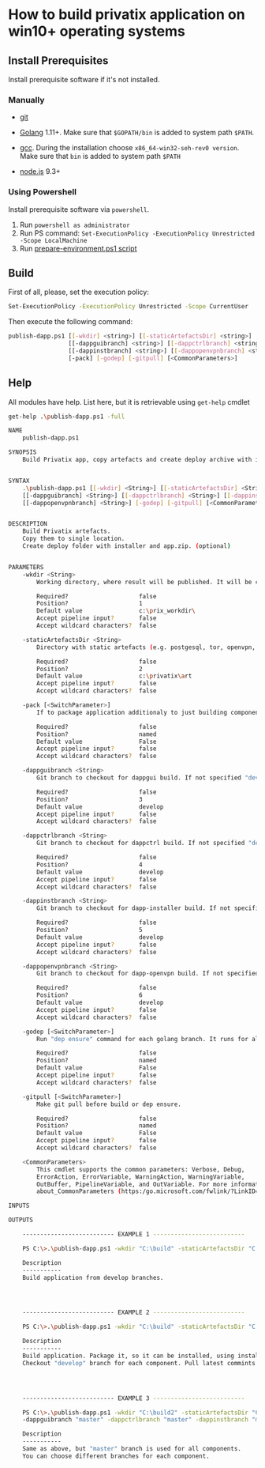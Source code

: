 # How to build privatix application on win10+ operating systems


## Install Prerequisites

Install prerequisite software if it's not installed.

### Manually

* [git](https://git-scm.com/downloads)

* [Golang](https://golang.org/doc/install) 1.11+. Make sure that 
`$GOPATH/bin` is added to system path `$PATH`.

* [gcc](https://sourceforge.net/projects/mingw-w64/). During the installation
choose `x86_64-win32-seh-rev0 version`. Make sure that `bin`
is added to  system path `$PATH`

* [node.js](https://nodejs.org/en/) 9.3+

### Using Powershell

Install prerequisite software via `powershell`. 

1. Run `powershell as administrator`
2. Run PS command: `Set-ExecutionPolicy -ExecutionPolicy Unrestricted -Scope LocalMachine`
3. Run [prepare-environment.ps1 script](../win/prepare-environment.ps1)

## Build

First of all, please, set the execution policy: 
```bash
Set-ExecutionPolicy -ExecutionPolicy Unrestricted -Scope CurrentUser
```

Then execute the following command:
```bash
publish-dapp.ps1 [[-wkdir] <string>] [[-staticArtefactsDir] <string>] 
                 [[-dappguibranch] <string>] [[-dappctrlbranch] <string>] 
                 [[-dappinstbranch] <string>] [[-dappopenvpnbranch] <string>] 
                 [-pack] [-godep] [-gitpull] [<CommonParameters>]
```

## Help

All modules have help. List here, but it is retrievable using `get-help` cmdlet

```bash
get-help .\publish-dapp.ps1 -full

NAME
    publish-dapp.ps1

SYNOPSIS
    Build Privatix app, copy artefacts and create deploy archive with installer.


SYNTAX
    .\publish-dapp.ps1 [[-wkdir] <String>] [[-staticArtefactsDir] <String>] [-pack] 
    [[-dappguibranch] <String>] [[-dappctrlbranch] <String>] [[-dappinstbranch] <String>] 
    [[-dappopenvpnbranch] <String>] [-godep] [-gitpull] [<CommonParameters>]


DESCRIPTION
    Build Privatix artefacts.
    Copy them to single location.
    Create deploy folder with installer and app.zip. (optional)


PARAMETERS
    -wkdir <String>
        Working directory, where result will be published. It will be created.

        Required?                    false
        Position?                    1
        Default value                c:\prix_workdir\
        Accept pipeline input?       false
        Accept wildcard characters?  false

    -staticArtefactsDir <String>
        Directory with static artefacts (e.g. postgesql, tor, openvpn, visual studio redistributable)

        Required?                    false
        Position?                    2
        Default value                c:\privatix\art
        Accept pipeline input?       false
        Accept wildcard characters?  false

    -pack [<SwitchParameter>]
        If to package application additionaly to just building components.

        Required?                    false
        Position?                    named
        Default value                False
        Accept pipeline input?       false
        Accept wildcard characters?  false

    -dappguibranch <String>
        Git branch to checkout for dappgui build. If not specified "develop" branch will be used.

        Required?                    false
        Position?                    3
        Default value                develop
        Accept pipeline input?       false
        Accept wildcard characters?  false

    -dappctrlbranch <String>
        Git branch to checkout for dappctrl build. If not specified "develop" branch will be used.

        Required?                    false
        Position?                    4
        Default value                develop
        Accept pipeline input?       false
        Accept wildcard characters?  false

    -dappinstbranch <String>
        Git branch to checkout for dapp-installer build. If not specified "develop" branch will be used.

        Required?                    false
        Position?                    5
        Default value                develop
        Accept pipeline input?       false
        Accept wildcard characters?  false

    -dappopenvpnbranch <String>
        Git branch to checkout for dapp-openvpn build. If not specified "develop" branch will be used.

        Required?                    false
        Position?                    6
        Default value                develop
        Accept pipeline input?       false
        Accept wildcard characters?  false

    -godep [<SwitchParameter>]
        Run "dep ensure" command for each golang branch. It runs for all of them.

        Required?                    false
        Position?                    named
        Default value                False
        Accept pipeline input?       false
        Accept wildcard characters?  false

    -gitpull [<SwitchParameter>]
        Make git pull before build or dep ensure.

        Required?                    false
        Position?                    named
        Default value                False
        Accept pipeline input?       false
        Accept wildcard characters?  false

    <CommonParameters>
        This cmdlet supports the common parameters: Verbose, Debug,
        ErrorAction, ErrorVariable, WarningAction, WarningVariable,
        OutBuffer, PipelineVariable, and OutVariable. For more information, see
        about_CommonParameters (https:/go.microsoft.com/fwlink/?LinkID=113216).

INPUTS

OUTPUTS

    -------------------------- EXAMPLE 1 --------------------------

    PS C:\>.\publish-dapp.ps1 -wkdir "C:\build" -staticArtefactsDir "C:\static_art"

    Description
    -----------
    Build application from develop branches.




    -------------------------- EXAMPLE 2 --------------------------

    PS C:\>.\publish-dapp.ps1 -wkdir "C:\build" -staticArtefactsDir "C:\static_art" -pack -godep -gitpull -Verbose

    Description
    -----------
    Build application. Package it, so it can be installed, using installer.
    Checkout "develop" branch for each component. Pull latest commints from git. Run go dependecy.




    -------------------------- EXAMPLE 3 --------------------------

    PS C:\>.\publish-dapp.ps1 -wkdir "C:\build2" -staticArtefactsDir "C:\privatix\art" -pack -godep -gitpull ` 
    -dappguibranch "master" -dappctrlbranch "master" -dappinstbranch "master" -dappopenvpnbranch "master"

    Description
    -----------
    Same as above, but "master" branch is used for all components. 
    You can choose different branches for each component.

```
